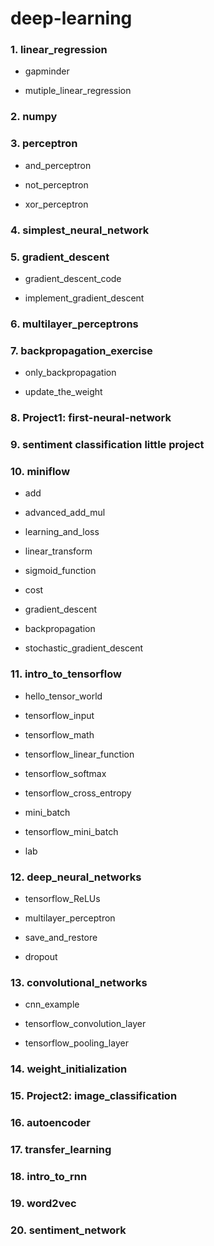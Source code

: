 # deep-learning


### 1. linear_regression

+ gapminder

+ mutiple_linear_regression

### 2. numpy

### 3. perceptron

+ and_perceptron

+ not_perceptron

+ xor_perceptron

### 4. simplest_neural_network

### 5. gradient_descent

+ gradient_descent_code

+ implement_gradient_descent

### 6. multilayer_perceptrons

### 7. backpropagation_exercise

+ only_backpropagation

+ update_the_weight

### 8. Project1: first-neural-network

### 9. sentiment classification little project

### 10. miniflow

+ add

+ advanced_add_mul

+ learning_and_loss

+ linear_transform

+ sigmoid_function

+ cost

+ gradient_descent

+ backpropagation

+ stochastic_gradient_descent

### 11. intro_to_tensorflow

+ hello_tensor_world

+ tensorflow_input

+ tensorflow_math

+ tensorflow_linear_function

+ tensorflow_softmax

+ tensorflow_cross_entropy

+ mini_batch

+ tensorflow_mini_batch

+ lab

### 12. deep_neural_networks

+ tensorflow_ReLUs

+ multilayer_perceptron

+ save_and_restore

+ dropout

### 13. convolutional_networks

+ cnn_example

+ tensorflow_convolution_layer

+ tensorflow_pooling_layer

### 14. weight_initialization

### 15. Project2: image_classification

### 16. autoencoder

### 17. transfer_learning

### 18. intro_to_rnn

### 19. word2vec

### 20. sentiment_network